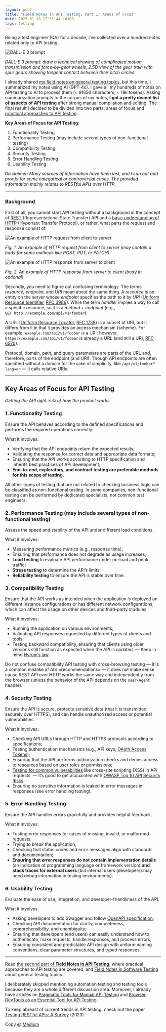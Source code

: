 ```yaml
---
layout: post
title: "Field Notes in API Testing, Part 1: Areas of Focus"
date: 2025-01-18 17:51:44 +0100
tags: testing
---
```


Being a test engineer (QA) for a decade, I’ve collected over a hundred notes related only to API testing.

![DALL-E 3 prompt](/assets/2025-01-18/00-cover-dall-e-1.jpg)

_DALL-E 3 prompt: draw a technical drawing of complicated motion transmission and force-by-gear wheels, 2.5D view of the gear train with spur gears showing tangent contact between their pitch circles_

I already shared [my field notes on general testing topics](https://adequatica.github.io/2022/09/26/field-notes-in-software-testing.html), but this time, I summarized my notes using AI (GPT-4o). I gave all my hundreds of notes on API testing to AI to process them (~ 91650 characters, ~ 19k tokens). Asking summarization prompts to the corpus of my notes, **I got a pretty decent list of aspects of API testing** after strong manual compilation and editing. The final result I decided to be divided into two parts: areas of focus and [practical approaches to API testing](https://adequatica.github.io/2025/01/18/field-notes-in-api-testing-part-2-approaches.html).

**Key Areas of Focus for API Testing:**

1. Functionality Testing
2. Performance Testing (may include several types of non-functional testing)
3. Compatibility Testing
4. Security Testing
5. Error Handling Testing
6. Usability Testing

_Disclaimer: Many sources of information have been lost, and I can not add proofs for some categorical or controversial cases. The provided information mainly relates to RESTful APIs over HTTP._

---

### Background

First of all, you cannot start API testing without a background in the concept of [REST](https://en.wikipedia.org/wiki/REST) (Representational State Transfer) API and a [basic understanding of HTTP](https://developer.mozilla.org/en-US/docs/Web/HTTP/Overview) (Hypertext Transfer Protocol), or rather, what parts the request and response consist of.

![An example of HTTP request from client to server](/assets/2025-01-18/01-request.png)

_Fig. 1. An example of HTTP request from client to server (may contain a body for some methods like POST, PUT, or PATCH)_

![An example of HTTP response from server to client](/assets/2025-01-18/02-response.png)

_Fig. 2. An example of HTTP response from server to client (body in optional)_

Secondly, you need to figure out confusing terminology. The terms _resource, endpoint,_ and _URI_ mean about the same thing. A _resource_ is an entity on the server whose _endpoint_ specifies the path to it by _URI_ ([Uniform Resource Identifier](https://en.wikipedia.org/wiki/Uniform_Resource_Identifier), [RFC 3986](https://datatracker.ietf.org/doc/html/rfc3986)). While the term _handler_ implies a way to call a specific resource, so it is a _method + endpoint_ (e.g., `GET http://example.com/api/v1/foobar`).

A URL ([Uniform Resource Locator](https://en.wikipedia.org/wiki/URL), [RFC 1738](https://datatracker.ietf.org/doc/html/rfc1738)) is a subset of URI, but it differs from it in that it provides an access mechanism (scheme). For example, `example.com/api/v1/foobar` is a URI; however, `https://example.com/api/v1/foobar` is already a URL (and still a URI, [RFC 6570](https://www.rfc-editor.org/rfc/rfc6570)).

Protocol, domain, path, and query parameters are parts of the URL and, therefore, parts of the endpoint (and URI). Though API endpoints are often specified without a domain for the sake of simplicity, like `/api/v1/foobar?lang=en` — it calls relative URIs.

---

## Key Areas of Focus for API Testing

_Getting the API right is ¾ of how the product works._

### 1. Functionality Testing

Ensure the API behaves according to the defined specifications and performs the required operations correctly.

What it involves:

- Verifying that the API endpoints return the expected results;
- Validating the response for correct data and appropriate data formats;
- Ensuring that the API works according to HTTP specification and inherits best practices of API development;
- **End-to-end, exploratory, and contract testing are preferable methods for this scope of testing.**

All other types of testing that are not related to checking business logic can be classified as non-functional testing. In some companies, non-functional testing can be performed by dedicated specialists, not common test engineers.

### 2. Performance Testing (may include several types of non-functional testing)

Assess the speed and stability of the API under different load conditions.

What it involves:

- Measuring performance metrics (e.g., response time);
- Ensuring that performance does not degrade as usage increases;
- **Load testing** to evaluate API performance under no-load and peak traffic;
- **Stress testing** to determine the API’s limits;
- **Reliability testing** to ensure the API is stable over time.

### 3. Compatibility Testing

Ensure that the API works as intended when the application is deployed on different instance configurations or has different network configurations, which can affect the usage on other devices and third-party modules.

What it involves:

- Running the application on various environments;
- Validating API responses requested by different types of clients and tools;
- Testing backward compatibility, ensuring that clients using older versions still function as expected when the API is updated. — Keep in mind [Hyrum’s law](https://www.hyrumslaw.com).

Do not confuse compatibility API testing with cross-browsing testing — it is a common mistake of AI’s «recommendations» — it does not make sense cause REST API over HTTP works the same way and independently from the browser (unless the behavior of the API depends on the `User-Agent` header).

### 4. Security Testing

Ensure the API is secure, protects sensitive data (that it is transmitted securely over HTTPS), and can handle unauthorized access or potential vulnerabilities.

What it involves:

- Checking API URLs through HTTP and HTTPS protocols according to specifications;
- Testing authentication mechanisms (e.g., API keys, [OAuth Access Tokens](https://oauth.net/2/access-tokens/));
- Ensuring that the API performs authorization checks and denies access to resources based on user roles or permissions;
- [Testing for common vulnerabilities](https://adequatica.github.io/2019/07/28/use-postman-collection-runner-as-vulnerability-scanner.html) like cross-site scripting (XSS) in API requests. — It’s good to get acquainted with [OWASP Top 10 API Security Risks](https://owasp.org/API-Security/editions/2023/en/0x11-t10/);
- Ensuring no sensitive information is leaked in error messages in responses (see error handling testing).

### 5. Error Handling Testing

Ensure the API handles errors gracefully and provides helpful feedback.

What it involves:

- Testing error responses for cases of missing, invalid, or malformed requests;
- Trying _to break_ the application;
- Checking that status codes and error messages align with standards and documentation;
- **Ensuring that error responses do not contain implementation details** (an indication of programming language or framework version) **and stack traces for external users** (but internal users (developers) may need debug information in testing environments).

### 6. Usability Testing

Evaluate the ease of use, integration, and developer-friendliness of the API.

What it involves:

- Asking developers to add Swagger and follow [OpenAPI specification](https://www.openapis.org/what-is-openapi);
- Checking API documentation for clarity, completeness, comprehensibility, and unambiguity;
- Ensuring that developers (end users) can easily understand how to authenticate, make requests, handle responses, and process errors;
- Ensuring consistent and predictable API design with uniform naming conventions, clear parameter structures, and typed responses.

---

Read [the second part of **Field Notes in API Testing**](https://adequatica.github.io/2025/01/18/field-notes-in-api-testing-part-2-approaches.html), where practical approaches to API testing are covered, and [Field Notes in Software Testing](https://adequatica.github.io/2022/09/26/field-notes-in-software-testing.html) about general testing topics.

I deliberately skipped mentioning automation testing and testing tools because they are a whole different discussion area. Moreover, I already have articles on [Pragmatic Tools for Manual API Testing](https://adequatica.github.io/2022/06/05/pragmatic-tools-for-manual-api-testing.html) and [Browser DevTools as an Essential Tool for API Testing](https://adequatica.github.io/2022/06/01/browser-devtools-as-an-essential-tool-for-api-testing.html).

To keep abreast of current trends in API testing, check out the paper [Testing RESTful APIs: A Survey](https://dl.acm.org/doi/10.1145/3617175) (2023).

Copy @ [Medium](https://adequatica.medium.com/field-notes-in-api-testing-part-1-areas-of-focus-46b516ccacf4)
